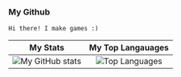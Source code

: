 ### My Github
```
Hi there! I make games :)
```

| **My Stats** | **My Top Langauages** |
|:-----:|:-----:|
| ![My GitHub stats](https://github-readme-stats-lake-xi-33.vercel.app/api?username=mnjq&count_private=true&theme=gruvbox&include_all_commits=true) | ![Top Languages](https://github-readme-stats-lake-xi-33.vercel.app/api/top-langs/?username=mnjq&theme=gruvbox&count_private=true) |
